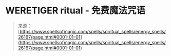 <!--yml

category: 未分类

date: 2024-06-12 19:13:51

-->

# **WERETIGER ritual** - 免费魔法咒语

> 来源：[https://www.spellsofmagic.com/spells/spiritual_spells/energy_spells/26167/page.html#0001-01-01](https://www.spellsofmagic.com/spells/spiritual_spells/energy_spells/26167/page.html#0001-01-01)
